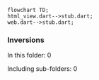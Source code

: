 <!---
Generated by https://github.com/polina-c/layerlens
Dependencies that create loops (inversions) are marked with `!`.
-->

```mermaid
flowchart TD;
html_view.dart-->stub.dart;
web.dart-->stub.dart;
```

### Inversions
In this folder: 0

Including sub-folders: 0

